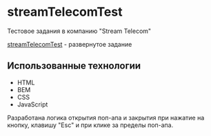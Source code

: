 # streamTelecomTest
Тестовое задания в компанию "Stream Telecom"

[streamTelecomTest](https://mestr3z.github.io/streamTelecomTest/) - развернутое задание

## Использованные технологии

* HTML
* BEM
* CSS
* JavaScript

Разработана логика открытия поп-апа и закрытия при нажатие на кнопку, 
клавишу "Esc" 
и при клике за пределы поп-апа.